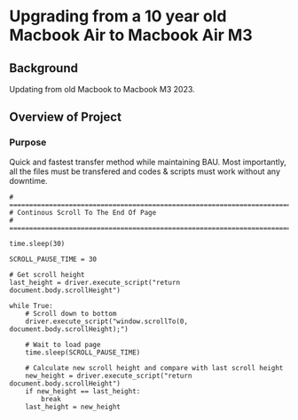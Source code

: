 # Upgrading from a 10 year old Macbook Air to Macbook Air M3

## Background

Updating from old Macbook to Macbook M3 2023.


## Overview of Project

### Purpose

Quick and fastest transfer method while maintaining BAU. Most importantly, all the files must be transfered and codes & scripts must work without any downtime.


```
# =========================================================================
# Continous Scroll To The End Of Page
# =========================================================================

time.sleep(30)

SCROLL_PAUSE_TIME = 30

# Get scroll height
last_height = driver.execute_script("return document.body.scrollHeight")

while True:
    # Scroll down to bottom
    driver.execute_script("window.scrollTo(0, document.body.scrollHeight);")

    # Wait to load page
    time.sleep(SCROLL_PAUSE_TIME)

    # Calculate new scroll height and compare with last scroll height
    new_height = driver.execute_script("return document.body.scrollHeight")
    if new_height == last_height:
        break
    last_height = new_height
```
